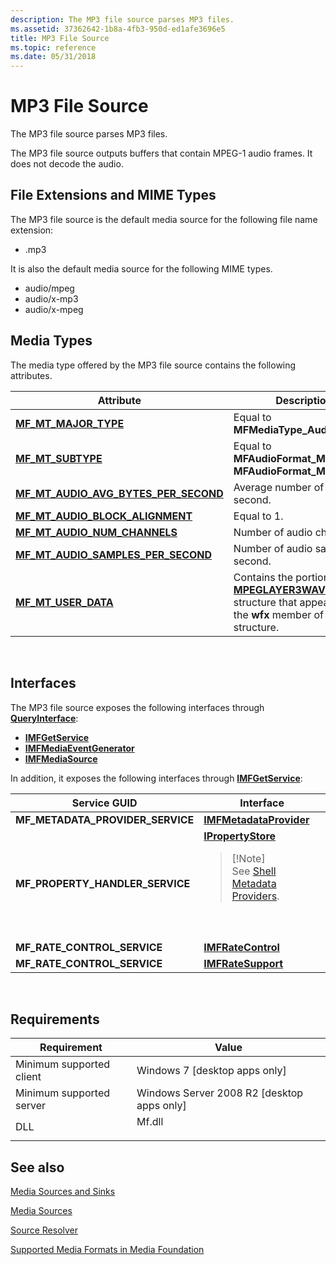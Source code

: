 ```yaml
---
description: The MP3 file source parses MP3 files.
ms.assetid: 37362642-1b8a-4fb3-950d-ed1afe3696e5
title: MP3 File Source
ms.topic: reference
ms.date: 05/31/2018
---
```


# MP3 File Source

The MP3 file source parses MP3 files.

The MP3 file source outputs buffers that contain MPEG-1 audio frames. It does not decode the audio.

## File Extensions and MIME Types

The MP3 file source is the default media source for the following file name extension:

-   .mp3

It is also the default media source for the following MIME types.

-   audio/mpeg
-   audio/x-mp3
-   audio/x-mpeg

## Media Types

The media type offered by the MP3 file source contains the following attributes.



| Attribute                                                                                    | Description                                                                                                                                        |
|----------------------------------------------------------------------------------------------|----------------------------------------------------------------------------------------------------------------------------------------------------|
| [**MF\_MT\_MAJOR\_TYPE**](mf-mt-major-type-attribute.md)                                    | Equal to **MFMediaType\_Audio**.                                                                                                                   |
| [**MF\_MT\_SUBTYPE**](mf-mt-subtype-attribute.md)                                           | Equal to **MFAudioFormat\_MP3** or **MFAudioFormat\_MPEG**.                                                                                        |
| [**MF\_MT\_AUDIO\_AVG\_BYTES\_PER\_SECOND**](mf-mt-audio-avg-bytes-per-second-attribute.md) | Average number of bytes per second.                                                                                                                |
| [**MF\_MT\_AUDIO\_BLOCK\_ALIGNMENT**](mf-mt-audio-block-alignment-attribute.md)             | Equal to 1.                                                                                                                                        |
| [**MF\_MT\_AUDIO\_NUM\_CHANNELS**](mf-mt-audio-num-channels-attribute.md)                   | Number of audio channels.                                                                                                                          |
| [**MF\_MT\_AUDIO\_SAMPLES\_PER\_SECOND**](mf-mt-audio-samples-per-second-attribute.md)      | Number of audio samples per second.                                                                                                                |
| [**MF\_MT\_USER\_DATA**](mf-mt-user-data-attribute.md)                                      | Contains the portion of a [**MPEGLAYER3WAVEFORMAT**](/windows/win32/api/mmreg/ns-mmreg-mpeglayer3waveformat) structure that appears after the **wfx** member of the structure. |



 

## Interfaces

The MP3 file source exposes the following interfaces through [**QueryInterface**](/windows/win32/api/unknwn/nf-unknwn-iunknown-queryinterface(q)):

-   [**IMFGetService**](/windows/desktop/api/mfidl/nn-mfidl-imfgetservice)
-   [**IMFMediaEventGenerator**](/windows/desktop/api/mfobjects/nn-mfobjects-imfmediaeventgenerator)
-   [**IMFMediaSource**](/windows/desktop/api/mfidl/nn-mfidl-imfmediasource)

In addition, it exposes the following interfaces through [**IMFGetService**](/windows/desktop/api/mfidl/nn-mfidl-imfgetservice):



<table>
<colgroup>
<col style="width: 50%" />
<col style="width: 50%" />
</colgroup>
<thead>
<tr class="header">
<th>Service GUID</th>
<th>Interface</th>
</tr>
</thead>
<tbody>
<tr class="odd">
<td><strong>MF_METADATA_PROVIDER_SERVICE</strong></td>
<td><a href="/windows/desktop/api/mfidl/nn-mfidl-imfmetadataprovider"><strong>IMFMetadataProvider</strong></a></td>
</tr>
<tr class="even">
<td><strong>MF_PROPERTY_HANDLER_SERVICE</strong></td>
<td><a href="/windows/desktop/api/propsys/nn-propsys-ipropertystore"><strong>IPropertyStore</strong></a>
<blockquote>
[!Note]<br />
See <a href="shell-metadata-providers.md">Shell Metadata Providers</a>.
</blockquote>
<br/> <br/></td>
</tr>
<tr class="odd">
<td><strong>MF_RATE_CONTROL_SERVICE</strong></td>
<td><a href="/windows/desktop/api/mfidl/nn-mfidl-imfratecontrol"><strong>IMFRateControl</strong></a></td>
</tr>
<tr class="even">
<td><strong>MF_RATE_CONTROL_SERVICE</strong></td>
<td><a href="/windows/desktop/api/mfidl/nn-mfidl-imfratesupport"><strong>IMFRateSupport</strong></a></td>
</tr>
</tbody>
</table>



 

## Requirements



| Requirement | Value |
|-------------------------------------|-----------------------------------------------------------------------------------|
| Minimum supported client<br/> | Windows 7 \[desktop apps only\]<br/>                                        |
| Minimum supported server<br/> | Windows Server 2008 R2 \[desktop apps only\]<br/>                           |
| DLL<br/>                      | <dl> <dt>Mf.dll</dt> </dl> |



## See also

<dl> <dt>

[Media Sources and Sinks](media-sources-and-sinks.md)
</dt> <dt>

[Media Sources](media-sources.md)
</dt> <dt>

[Source Resolver](source-resolver.md)
</dt> <dt>

[Supported Media Formats in Media Foundation](supported-media-formats-in-media-foundation.md)
</dt> </dl>

 

 
